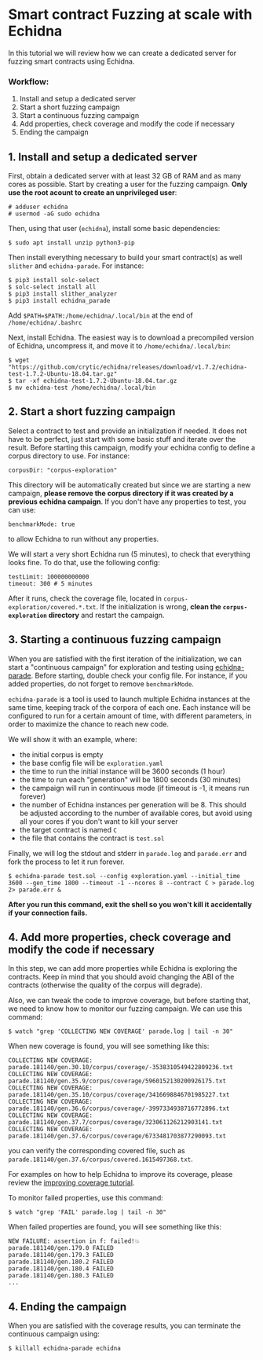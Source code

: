 # Smart contract Fuzzing at scale with Echidna

In this tutorial we will review how we can create a dedicated server for fuzzing smart contracts using Echidna.

### Workflow:

1. Install and setup a dedicated server
2. Start a short fuzzing campaign
3. Start a continuous fuzzing campaign
4. Add properties, check coverage and modify the code if necessary
5. Ending the campaign 

## 1. Install and setup a dedicated server

First, obtain a dedicated server with at least 32 GB of RAM and as many cores as possible. Start by creating a user for the fuzzing campaign. 
**Only use the root acount to create an unprivileged user**: 

```
# adduser echidna
# usermod -aG sudo echidna
```

Then, using that user (`echidna`), install some basic dependencies:

```
$ sudo apt install unzip python3-pip
```

Then install everything necessary to build your smart contract(s) as well `slither` and `echidna-parade`. For instance:

```
$ pip3 install solc-select
$ solc-select install all
$ pip3 install slither_analyzer
$ pip3 install echidna_parade
```

Add `$PATH=$PATH:/home/echidna/.local/bin` at the end of `/home/echidna/.bashrc`

Next, install Echidna. The easiest way is to download a precompiled version of Echidna, uncompress it, and move it to `/home/echidna/.local/bin`:

```
$ wget "https://github.com/crytic/echidna/releases/download/v1.7.2/echidna-test-1.7.2-Ubuntu-18.04.tar.gz"
$ tar -xf echidna-test-1.7.2-Ubuntu-18.04.tar.gz
$ mv echidna-test /home/echidna/.local/bin
```

## 2. Start a short fuzzing campaign

Select a contract to test and provide an initialization if needed. It does not have to be perfect, just start with some basic stuff and iterate over the result.
Before starting this campaign, modify your echidna config to define a corpus directory to use. For instance:

```
corpusDir: "corpus-exploration"
```

This directory will be automatically created but since we are starting a new campaign, **please remove the corpus directory if it was created by a previous echidna campaign**. 
If you don't have any properties to test, you can use:

```
benchmarkMode: true
```

to allow Echidna to run without any properties. 
 
We will start a very short Echidna run (5 minutes), to check that everything looks fine. To do that, use the following config:

```
testLimit: 100000000000
timeout: 300 # 5 minutes
```

After it runs, check the coverage file, located in `corpus-exploration/covered.*.txt`. If the initialization is wrong, **clean the `corpus-exploration` directory** and restart the campaign.


## 3. Starting a continuous fuzzing campaign

When you are satisfied with the first iteration of the initialization, we can start a "continuous campaign" for exploration and testing using [echidna-parade](https://github.com/agroce/echidna-parade). Before starting, double check your config file. For instance, if you added properties, do not forget to remove `benchmarkMode`.

`echidna-parade` is a tool is used to launch multiple Echidna instances at the same time, keeping track of the corpora of each one. Each instance will be configured to run for a certain amount of time, with different parameters, in order to maximize the chance to reach new code.

We will show it with an example, where:
* the initial corpus is empty
* the base config file will be `exploration.yaml`
* the time to run the initial instance will be 3600 seconds (1 hour)
* the time to run each "generation" will be 1800 seconds (30 minutes)
* the campaign will run in continuous mode (if timeout is -1, it means run forever)
* the number of Echidna instances per generation will be 8. This should be adjusted according to the number of available cores, but avoid using all your cores if you don't want to kill your server
* the target contract is named `C`
* the file that contains the contract is `test.sol`

Finally, we will log the stdout and stderr in `parade.log` and `parade.err` and fork the process to let it run forever. 

```
$ echidna-parade test.sol --config exploration.yaml --initial_time 3600 --gen_time 1800 --timeout -1 --ncores 8 --contract C > parade.log 2> parade.err &
```

**After you run this command, exit the shell so you won't kill it accidentally if your connection fails.**

## 4. Add more properties, check coverage and modify the code if necessary

In this step, we can add more properties while Echidna is exploring the contracts. Keep in mind that you should avoid changing the ABI of the contracts 
(otherwise the quality of the corpus will degrade). 

Also, we can tweak the code to improve coverage, but before starting that, we need to know how to monitor our fuzzing campaign. We can use this command:

```
$ watch "grep 'COLLECTING NEW COVERAGE' parade.log | tail -n 30"
```

When new coverage is found, you will see something like this:

```
COLLECTING NEW COVERAGE: parade.181140/gen.30.10/corpus/coverage/-3538310549422809236.txt
COLLECTING NEW COVERAGE: parade.181140/gen.35.9/corpus/coverage/5960152130200926175.txt
COLLECTING NEW COVERAGE: parade.181140/gen.35.10/corpus/coverage/3416698846701985227.txt
COLLECTING NEW COVERAGE: parade.181140/gen.36.6/corpus/coverage/-3997334938716772896.txt
COLLECTING NEW COVERAGE: parade.181140/gen.37.7/corpus/coverage/323061126212903141.txt
COLLECTING NEW COVERAGE: parade.181140/gen.37.6/corpus/coverage/6733481703877290093.txt
```

you can verify the corresponding covered file, such as `parade.181140/gen.37.6/corpus/covered.1615497368.txt`. 

For examples on how to help Echidna to improve its coverage, please review the [improving coverage tutorial](./collecting-a-corpus.md).

To monitor failed properties, use this command:

```
$ watch "grep 'FAIL' parade.log | tail -n 30"
```

When failed properties are found, you will see something like this:

```
NEW FAILURE: assertion in f: failed!💥
parade.181140/gen.179.0 FAILED
parade.181140/gen.179.3 FAILED
parade.181140/gen.180.2 FAILED
parade.181140/gen.180.4 FAILED
parade.181140/gen.180.3 FAILED
...
```

## 4. Ending the campaign

When you are satisfied with the coverage results, you can terminate the continuous campaign using:

```
$ killall echidna-parade echidna
```
